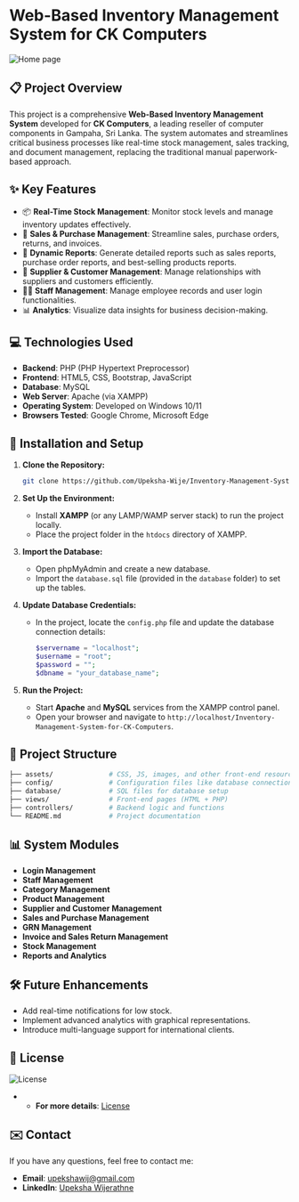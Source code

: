 # Web-Based Inventory Management System for CK Computers

![Home page](https://github.com/user-attachments/assets/41c462b2-84b4-4a4d-a6a9-9c469527c62a)

## 📋 Project Overview

This project is a comprehensive **Web-Based Inventory Management System** developed for **CK Computers**, a leading reseller of computer components in Gampaha, Sri Lanka. The system automates and streamlines critical business processes like real-time stock management, sales tracking, and document management, replacing the traditional manual paperwork-based approach.

## ✨ Key Features
- 📦 **Real-Time Stock Management**: Monitor stock levels and manage inventory updates effectively.
- 🛒 **Sales & Purchase Management**: Streamline sales, purchase orders, returns, and invoices.
- 🧾 **Dynamic Reports**: Generate detailed reports such as sales reports, purchase order reports, and best-selling products reports.
- 👥 **Supplier & Customer Management**: Manage relationships with suppliers and customers efficiently.
- 🧑‍💼 **Staff Management**: Manage employee records and user login functionalities.
- 📊 **Analytics**: Visualize data insights for business decision-making.
  
## 💻 Technologies Used
- **Backend**: PHP (PHP Hypertext Preprocessor)
- **Frontend**: HTML5, CSS, Bootstrap, JavaScript
- **Database**: MySQL
- **Web Server**: Apache (via XAMPP)
- **Operating System**: Developed on Windows 10/11
- **Browsers Tested**: Google Chrome, Microsoft Edge

## 🚀 Installation and Setup

1. **Clone the Repository:**
   ```bash
   git clone https://github.com/Upeksha-Wije/Inventory-Management-System-for-CK-Computers
   ```
   
2. **Set Up the Environment:**
   - Install **XAMPP** (or any LAMP/WAMP server stack) to run the project locally.
   - Place the project folder in the `htdocs` directory of XAMPP.
   
3. **Import the Database:**
   - Open phpMyAdmin and create a new database.
   - Import the `database.sql` file (provided in the `database` folder) to set up the tables.
   
4. **Update Database Credentials:**
   - In the project, locate the `config.php` file and update the database connection details:
     ```php
     $servername = "localhost";
     $username = "root";
     $password = "";
     $dbname = "your_database_name";
     ```
   
5. **Run the Project:**
   - Start **Apache** and **MySQL** services from the XAMPP control panel.
   - Open your browser and navigate to `http://localhost/Inventory-Management-System-for-CK-Computers`.

## 📂 Project Structure

```bash
├── assets/              # CSS, JS, images, and other front-end resources
├── config/              # Configuration files like database connections
├── database/            # SQL files for database setup
├── views/               # Front-end pages (HTML + PHP)
├── controllers/         # Backend logic and functions
└── README.md            # Project documentation
```

## 📊 System Modules
- **Login Management**
- **Staff Management**
- **Category Management**
- **Product Management**
- **Supplier and Customer Management**
- **Sales and Purchase Management**
- **GRN Management**
- **Invoice and Sales Return Management**
- **Stock Management**
- **Reports and Analytics**

## 🛠️ Future Enhancements
- Add real-time notifications for low stock.
- Implement advanced analytics with graphical representations.
- Introduce multi-language support for international clients.
  
## 📝 License

![License](https://img.shields.io/badge/License-CC%20BY--NC--ND%204.0-lightgrey)
- - **For more details**: [License](https://github.com/Upeksha-Wije/Inventory-Management-System-for-CK-Computers/blob/219711f9b4d15a2de3ae43691b7e8bd7e5470523/LICENSE)

## ✉️ Contact

If you have any questions, feel free to contact me:
- **Email**: upekshawij@gmail.com
- **LinkedIn**: [Upeksha Wijerathne](https://www.linkedin.com/in/sanduni-upeksha-wijerathne/)
